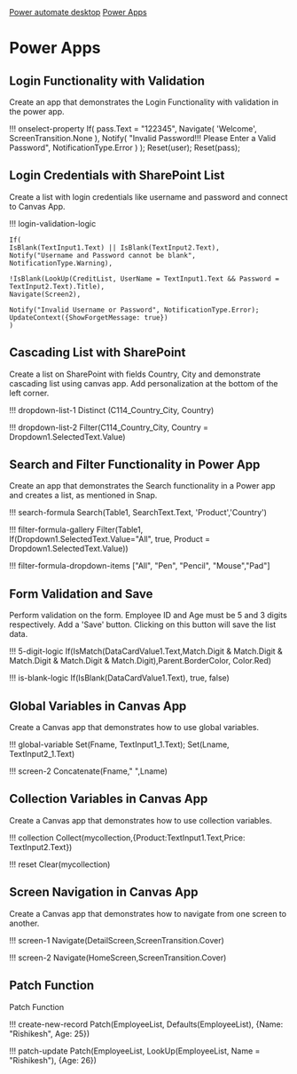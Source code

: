 <div class="nav-wrapper">
    <a href="https://rishikeshvadodaria.github.io/mkdocs/rpa-pad/" class="nav-item mobile-computing" data-title="RPA PAD">Power automate desktop</a>
    <a href="https://rishikeshvadodaria.github.io/mkdocs/rpa-app/" class="nav-item mobile-computing" data-title="Power Apps">Power Apps</a>
   </div>


# Power Apps

## Login Functionality with Validation
Create an app that demonstrates the Login Functionality with validation in the power app.

!!! onselect-property
        If(
    pass.Text = "122345",
    Navigate(
    'Welcome',
    ScreenTransition.None
    ),
    Notify(
    "Invalid Password!!! Please Enter a Valid Password",
    NotificationType.Error
    )
    );
    Reset(user);
    Reset(pass);

## Login Credentials with SharePoint List
Create a list with login credentials like username and password and connect to Canvas App.

!!! login-validation-logic

    If(
    IsBlank(TextInput1.Text) || IsBlank(TextInput2.Text),
    Notify("Username and Password cannot be blank", NotificationType.Warning),

    !IsBlank(LookUp(CreditList, UserName = TextInput1.Text && Password = TextInput2.Text).Title), 
    Navigate(Screen2), 

    Notify("Invalid Username or Password", NotificationType.Error);
    UpdateContext({ShowForgetMessage: true})
    )


## Cascading List with SharePoint
Create a list on SharePoint with fields Country, City and demonstrate cascading list using canvas app. Add personalization at the bottom of the left corner.

!!! dropdown-list-1 
    Distinct (C114_Country_City, Country)

!!! dropdown-list-2 
    Filter(C114_Country_City, Country = Dropdown1.SelectedText.Value)


## Search and Filter Functionality in Power App
Create an app that demonstrates the Search functionality in a Power app and creates a list, as mentioned in Snap.

!!! search-formula
    Search(Table1, SearchText.Text, 'Product','Country')

!!! filter-formula-gallery 
    Filter(Table1, If(Dropdown1.SelectedText.Value="All", true, Product =
    Dropdown1.SelectedText.Value))

!!! filter-formula-dropdown-items
    ["All", "Pen", "Pencil", "Mouse","Pad"]




## Form Validation and Save
Perform validation on the form. Employee ID and Age must be 5 and 3 digits respectively. Add a 'Save' button. Clicking on this button will save the list data.

!!! 5-digit-logic
    If(IsMatch(DataCardValue1.Text,Match.Digit & Match.Digit & Match.Digit & Match.Digit & Match.Digit),Parent.BorderColor, Color.Red)

!!! is-blank-logic
    If(IsBlank(DataCardValue1.Text), true, false)
## Global Variables in Canvas App
Create a Canvas app that demonstrates how to use global variables.

!!! global-variable
    Set(Fname, TextInput1_1.Text);
    Set(Lname, TextInput2_1.Text)

!!! screen-2
    Concatenate(Fname," ",Lname)

## Collection Variables in Canvas App
Create a Canvas app that demonstrates how to use collection variables.

!!! collection
    Collect(mycollection,{Product:TextInput1.Text,Price: TextInput2.Text})

!!! reset 
    Clear(mycollection)


## Screen Navigation in Canvas App
Create a Canvas app that demonstrates how to navigate from one screen to another.

!!! screen-1 
    Navigate(DetailScreen,ScreenTransition.Cover)

!!! screen-2
    Navigate(HomeScreen,ScreenTransition.Cover)

## Patch Function
Patch Function

!!! create-new-record
    Patch(EmployeeList, Defaults(EmployeeList), {Name: "Rishikesh", Age: 25})

!!! patch-update
    Patch(EmployeeList, LookUp(EmployeeList, Name = "Rishikesh"), {Age: 26})



